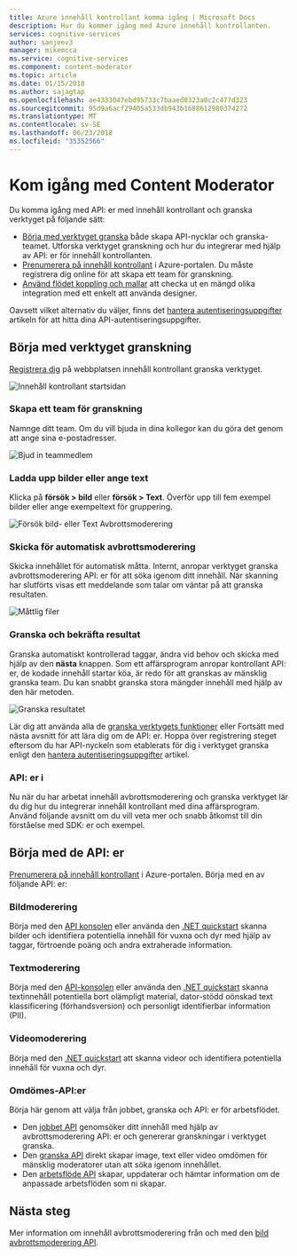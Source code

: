 ```yaml
---
title: Azure innehåll kontrollant komma igång | Microsoft Docs
description: Hur du kommer igång med Azure innehåll kontrollanten.
services: cognitive-services
author: sanjeev3
manager: mikemcca
ms.service: cognitive-services
ms.component: content-moderator
ms.topic: article
ms.date: 01/15/2018
ms.author: sajagtap
ms.openlocfilehash: ae4333047ebd95733c7baaed0323a0c2c477d323
ms.sourcegitcommit: 95d9a6acf29405a533db943b1688612980374272
ms.translationtype: MT
ms.contentlocale: sv-SE
ms.lasthandoff: 06/23/2018
ms.locfileid: "35352566"
---
```

# <a name="get-started-with-content-moderator"></a>Kom igång med Content Moderator

Du komma igång med API: er med innehåll kontrollant och granska verktyget på följande sätt:

- [Börja med verktyget granska](#start-with-the-review-tool) både skapa API-nycklar och granska-teamet. Utforska verktyget granskning och hur du integrerar med hjälp av API: er för innehåll kontrollanten.
- [Prenumerera på innehåll kontrollant](#start-with-the-apis) i Azure-portalen. Du måste registrera dig online för att skapa ett team för granskning.
- [Använd flödet koppling och mallar](https://flow.microsoft.com/connectors/shared_cognitiveservicescontentmoderator/content-moderator/) att checka ut en mängd olika integration med ett enkelt att använda designer.

Oavsett vilket alternativ du väljer, finns det [hantera autentiseringsuppgifter](review-tool-user-guide/credentials.md) artikeln för att hitta dina API-autentiseringsuppgifter.

## <a name="start-with-the-review-tool"></a>Börja med verktyget granskning
[Registrera dig](http://contentmoderator.cognitive.microsoft.com/) på webbplatsen innehåll kontrollant granska verktyget.

![Innehåll kontrollant startsidan](images/homepage.PNG)

### <a name="create-a-review-team"></a>Skapa ett team för granskning
Namnge ditt team. Om du vill bjuda in dina kollegor kan du göra det genom att ange sina e-postadresser.

![Bjud in teammedlem](images/QuickStart-2-small.png)

### <a name="upload-images-or-enter-text"></a>Ladda upp bilder eller ange text
Klicka på **försök > bild** eller **försök > Text**. Överför upp till fem exempel bilder eller ange exempeltext för gruppering.

![Försök bild- eller Text Avbrottsmoderering](images/tryimagesortext.png)

### <a name="submit-for-automated-moderation"></a>Skicka för automatisk avbrottsmoderering
Skicka innehållet för automatisk måtta. Internt, anropar verktyget granska avbrottsmoderering API: er för att söka igenom ditt innehåll. När skanning har slutförts visas ett meddelande som talar om väntar på att granska resultaten.

![Måttlig filer](images/submitted.png)

### <a name="review-and-confirm-results"></a>Granska och bekräfta resultat
Granska automatiskt kontrollerad taggar, ändra vid behov och skicka med hjälp av den **nästa** knappen. Som ett affärsprogram anropar kontrollant API: er, de kodade innehåll startar köa, är redo för att granskas av mänsklig granska team. Du kan snabbt granska stora mängder innehåll med hjälp av den här metoden.

![Granska resultatet](images/reviewresults.png)

Lär dig att använda alla de [granska verktygets funktioner](Review-Tool-User-Guide/human-in-the-loop.md) eller Fortsätt med nästa avsnitt för att lära dig om de API: er. Hoppa över registrering steget eftersom du har API-nyckeln som etablerats för dig i verktyget granska enligt den [hantera autentiseringsuppgifter](review-tool-user-guide/credentials.md) artikel.

### <a name="use-the-apis"></a>API: er i

Nu när du har arbetat innehåll avbrottsmoderering och granska verktyget lär du dig hur du integrerar innehåll kontrollant med dina affärsprogram. Använd följande avsnitt om du vill veta mer och snabb åtkomst till din förståelse med SDK: er och exempel.

## <a name="start-with-the-apis"></a>Börja med de API: er

[Prenumerera på innehåll kontrollant](https://ms.portal.azure.com/#create/Microsoft.CognitiveServicesContentModerator) i Azure-portalen. Börja med en av följande API: er:

### <a name="image-moderation"></a>Bildmoderering

Börja med den [API konsolen](try-image-api.md) eller använda den [.NET quickstart](image-moderation-quickstart-dotnet.md) skanna bilder och identifiera potentiella innehåll för vuxna och dyr med hjälp av taggar, förtroende poäng och andra extraherade information.

### <a name="text-moderation"></a>Textmoderering

Börja med den [API-konsolen](try-text-api.md) eller använda den [.NET quickstart](text-moderation-quickstart-dotnet.md) skanna textinnehåll potentiella bort olämpligt material, dator-stödd oönskad text klassificering (förhandsversion) och personligt identifierbar information (PII). 


### <a name="video-moderation"></a>Videomoderering

Börja med den [.NET quickstart](video-moderation-api.md) att skanna videor och identifiera potentiella innehåll för vuxna och dyr. 


### <a name="review-apis"></a>Omdömes-API:er

Börja här genom att välja från jobbet, granska och API: er för arbetsflödet.

- Den [jobbet API](try-review-api-job.md) genomsöker ditt innehåll med hjälp av avbrottsmoderering API: er och genererar granskningar i verktyget granska. 
- Den [granska API](try-review-api-review.md) direkt skapar image, text eller video omdömen för mänsklig moderatorer utan att söka igenom innehållet. 
- Den [arbetsflöde API](try-review-api-workflow.md) skapar, uppdaterar och hämtar information om de anpassade arbetsflöden som ni skapar.

## <a name="next-steps"></a>Nästa steg

Mer information om innehåll avbrottsmoderering från och med den [bild avbrottsmoderering API](image-moderation-api.md).
